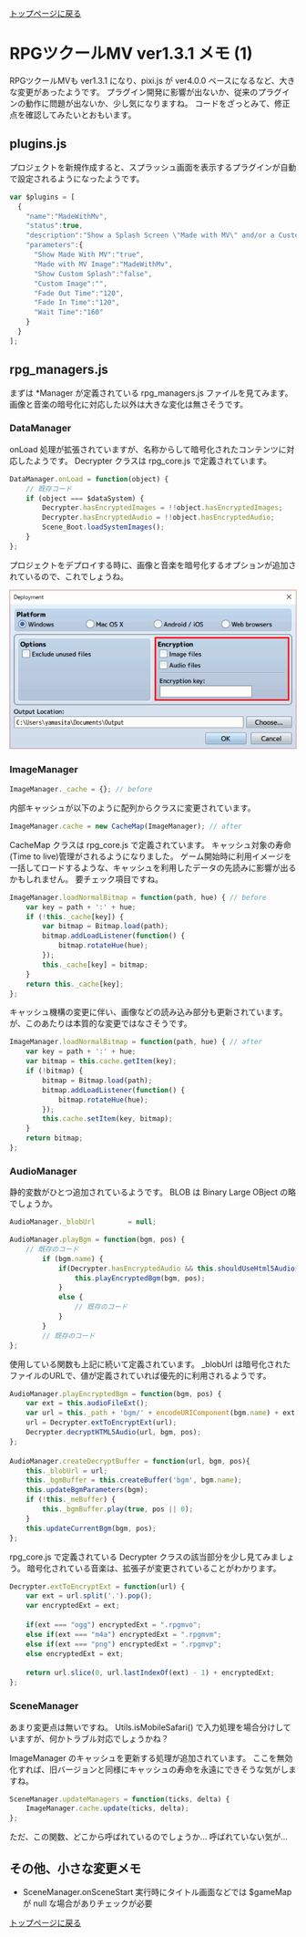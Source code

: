 [トップページに戻る](../README.ja.md)

# RPGツクールMV ver1.3.1 メモ (1)

RPGツクールMVも ver1.3.1 になり、pixi.js が ver4.0.0 ベースになるなど、大きな変更があったようです。
プラグイン開発に影響が出ないか、従来のプラグインの動作に問題が出ないか、少し気になりますね。
コードをざっとみて、修正点を確認してみたいとおもいます。

## plugins.js

プロジェクトを新規作成すると、スプラッシュ画面を表示するプラグインが自動で設定されるようになったようです。

```js
var $plugins = [
  {
    "name":"MadeWithMv",
    "status":true,
    "description":"Show a Splash Screen \"Made with MV\" and/or a Custom Splash Screen before going to main screen.",
    "parameters":{
      "Show Made With MV":"true",
      "Made with MV Image":"MadeWithMv",
      "Show Custom Splash":"false",
      "Custom Image":"",
      "Fade Out Time":"120",
      "Fade In Time":"120",
      "Wait Time":"160"
    }
  }
];
```

## rpg_managers.js

まずは \*Manager が定義されている rpg_managers.js ファイルを見てみます。
画像と音楽の暗号化に対応した以外は大きな変化は無さそうです。

### DataManager

onLoad 処理が拡張されていますが、名称からして暗号化されたコンテンツに対応したようです。
Decrypter クラスは rpg_core.js で定義されています。

```js
DataManager.onLoad = function(object) {
    // 既存コード
    if (object === $dataSystem) {
        Decrypter.hasEncryptedImages = !!object.hasEncryptedImages;
        Decrypter.hasEncryptedAudio = !!object.hasEncryptedAudio;
        Scene_Boot.loadSystemImages();
    }
};
```

プロジェクトをデプロイする時に、画像と音楽を暗号化するオプションが追加されているので、これでしょうね。

![Screenshot - deployment](i/version-131-01.png)

### ImageManager

```js
ImageManager._cache = {}; // before
```

内部キャッシュが以下のように配列からクラスに変更されています。

```js
ImageManager.cache = new CacheMap(ImageManager); // after
```

CacheMap クラスは rpg_core.js で定義されています。
キャッシュ対象の寿命(Time to live)管理がされるようになりました。
ゲーム開始時に利用イメージを一括してロードするような、キャッシュを利用したデータの先読みに影響が出るかもしれません。
要チェック項目ですね。

```js
ImageManager.loadNormalBitmap = function(path, hue) { // before
    var key = path + ':' + hue;
    if (!this._cache[key]) {
        var bitmap = Bitmap.load(path);
        bitmap.addLoadListener(function() {
            bitmap.rotateHue(hue);
        });
        this._cache[key] = bitmap;
    }
    return this._cache[key];
};
```

キャッシュ機構の変更に伴い、画像などの読み込み部分も更新されています。
が、このあたりは本質的な変更ではなさそうです。

```js
ImageManager.loadNormalBitmap = function(path, hue) { // after
    var key = path + ':' + hue;
    var bitmap = this.cache.getItem(key);
    if (!bitmap) {
        bitmap = Bitmap.load(path);
        bitmap.addLoadListener(function() {
            bitmap.rotateHue(hue);
        });
        this.cache.setItem(key, bitmap);
    }
    return bitmap;
};
```

### AudioManager

静的変数がひとつ追加されているようです。 BLOB は Binary Large OBject の略でしょうか。

```js
AudioManager._blobUrl        = null;
```

```js
AudioManager.playBgm = function(bgm, pos) {
    // 既存のコード
        if (bgm.name) {
            if(Decrypter.hasEncryptedAudio && this.shouldUseHtml5Audio()){
                this.playEncryptedBgm(bgm, pos);
            }
            else {
                // 既存のコード
            }
        }
        // 既存のコード
};
```

使用している関数も上記に続いて定義されています。
\_blobUrl は暗号化されたファイルのURLで、値が定義されていれば優先的に利用されるようです。

```js
AudioManager.playEncryptedBgm = function(bgm, pos) {
    var ext = this.audioFileExt();
    var url = this._path + 'bgm/' + encodeURIComponent(bgm.name) + ext;
    url = Decrypter.extToEncryptExt(url);
    Decrypter.decryptHTML5Audio(url, bgm, pos);
};

AudioManager.createDecryptBuffer = function(url, bgm, pos){
    this._blobUrl = url;
    this._bgmBuffer = this.createBuffer('bgm', bgm.name);
    this.updateBgmParameters(bgm);
    if (!this._meBuffer) {
        this._bgmBuffer.play(true, pos || 0);
    }
    this.updateCurrentBgm(bgm, pos);
};
```

rpg_core.js で定義されている Decrypter クラスの該当部分を少し見てみましょう。
暗号化されている音楽は、拡張子が変更されていることがわかります。

```js
Decrypter.extToEncryptExt = function(url) {
    var ext = url.split('.').pop();
    var encryptedExt = ext;

    if(ext === "ogg") encryptedExt = ".rpgmvo";
    else if(ext === "m4a") encryptedExt = ".rpgmvm";
    else if(ext === "png") encryptedExt = ".rpgmvp";
    else encryptedExt = ext;

    return url.slice(0, url.lastIndexOf(ext) - 1) + encryptedExt;
};
```

### SceneManager

あまり変更点は無いですね。
Utils.isMobileSafari() で入力処理を場合分けしていますが、何かトラブル対応でしょうかね？

ImageManager のキャッシュを更新する処理が追加されています。
ここを無効化すれば、旧バージョンと同様にキャッシュの寿命を永遠にできそうな気がしますね。

```js
SceneManager.updateManagers = function(ticks, delta) {
    ImageManager.cache.update(ticks, delta);
};
```

ただ、この関数、どこから呼ばれているのでしょうか… 呼ばれていない気が…


## その他、小さな変更メモ

* SceneManager.onSceneStart 実行時にタイトル画面などでは $gameMap が null な場合がありチェックが必要




[トップページに戻る](../README.ja.md)
